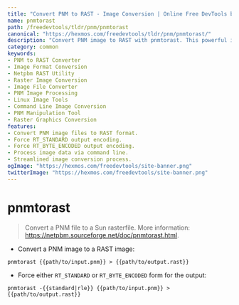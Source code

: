 ```yaml
---
title: "Convert PNM to RAST - Image Conversion | Online Free DevTools by Hexmos"
name: pnmtorast
path: /freedevtools/tldr/pnm/pnmtorast
canonical: "https://hexmos.com/freedevtools/tldr/pnm/pnmtorast/"
description: "Convert PNM image to RAST with pnmtorast. This powerful image converter supports various raster formats. Free online tool, no registration required."
category: common
keywords:
- PNM to RAST Converter
- Image Format Conversion
- Netpbm RAST Utility
- Raster Image Conversion
- Image File Converter
- PNM Image Processing
- Linux Image Tools
- Command Line Image Conversion
- PNM Manipulation Tool
- Raster Graphics Conversion
features:
- Convert PNM image files to RAST format.
- Force RT_STANDARD output encoding.
- Force RT_BYTE_ENCODED output encoding.
- Process image data via command line.
- Streamlined image conversion process.
ogImage: "https://hexmos.com/freedevtools/site-banner.png"
twitterImage: "https://hexmos.com/freedevtools/site-banner.png"
---
```


# pnmtorast

> Convert a PNM file to a Sun rasterfile.
> More information: <https://netpbm.sourceforge.net/doc/pnmtorast.html>.

- Convert a PNM image to a RAST image:

`pnmtorast {{path/to/input.pnm}} > {{path/to/output.rast}}`

- Force either `RT_STANDARD` or `RT_BYTE_ENCODED` form for the output:

`pnmtorast -{{standard|rle}} {{path/to/input.pnm}} > {{path/to/output.rast}}`

